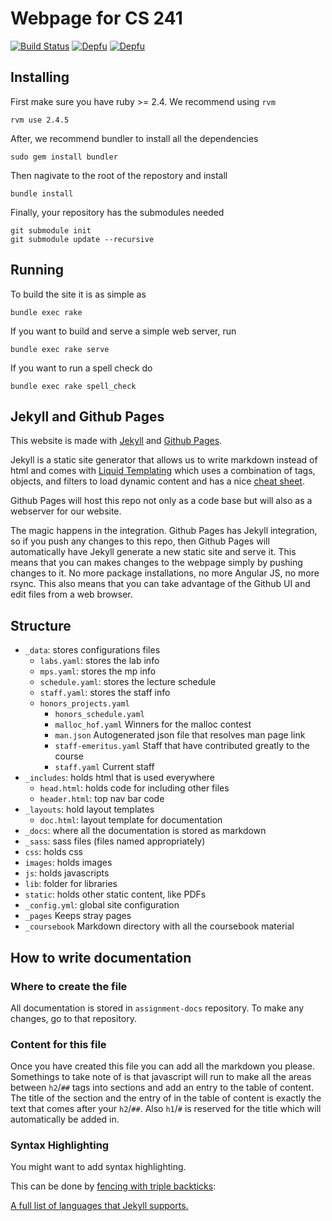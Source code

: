 # Webpage for CS 241

[![Build Status](https://travis-ci.org/illinois-cs241/illinois-cs241.github.io.svg?branch=develop)](https://travis-ci.org/illinois-cs241/illinois-cs241.github.io)
[![Depfu](https://badges.depfu.com/badges/78ebc2831869c07b5ad540abdd03b457/status.svg)](https://depfu.com)
[![Depfu](https://badges.depfu.com/badges/78ebc2831869c07b5ad540abdd03b457/overview.svg)](https://depfu.com/github/illinois-cs241/illinois-cs241.github.io?project_id=6331)

## Installing

First make sure you have ruby >= 2.4. We recommend using `rvm`

```
rvm use 2.4.5
```

After, we recommend bundler to install all the dependencies

```
sudo gem install bundler
```

Then nagivate to the root of the repostory and install

```
bundle install
```

Finally, your repository has the submodules needed

```
git submodule init
git submodule update --recursive
```

## Running

To build the site it is as simple as

```
bundle exec rake
```

If you want to build and serve a simple web server, run

```
bundle exec rake serve
```

If you want to run a spell check do

```
bundle exec rake spell_check
```

## Jekyll and Github Pages

This website is made with [Jekyll](https://jekyllrb.com/) and [Github Pages](https://help.github.com/articles/what-are-github-pages/).

Jekyll is a static site generator that allows us to write markdown instead of html and comes with [Liquid Templating](http://liquidmarkup.org/) which uses a combination of tags, objects, and filters to load dynamic content and has a nice [cheat sheet](http://cheat.markdunkley.com/).

Github Pages will host this repo not only as a code base but will also as a webserver for our website.

The magic happens in the integration. Github Pages has Jekyll integration, so if you push any changes to this repo, then Github Pages will automatically have Jekyll generate a new static site and serve it. This means that you can makes changes to the webpage simply by pushing changes to it. No more package installations, no more Angular JS, no more rsync. This also means that you can take advantage of the Github UI and edit files from a web browser.

## Structure

- `_data`: stores configurations files
  - `labs.yaml`: stores the lab info
  - `mps.yaml`: stores the mp info
  - `schedule.yaml`: stores the lecture schedule
  - `staff.yaml`: stores the staff info
  - `honors_projects.yaml`
	- `honors_schedule.yaml`
	- `malloc_hof.yaml` Winners for the malloc contest
	- `man.json` Autogenerated json file that resolves man page link
	- `staff-emeritus.yaml` Staff that have contributed greatly to the course
	- `staff.yaml` Current staff
- `_includes`: holds html that is used everywhere
  - `head.html`: holds code for including other files
  - `header.html`: top nav bar code
- `_layouts`: hold layout templates
  - `doc.html`: layout template for documentation
- `_docs`: where all the documentation is stored as markdown
- `_sass`: sass files (files named appropriately)
- `css`: holds css
- `images`: holds images
- `js`: holds javascripts
- `lib`: folder for libraries
- `static`: holds other static content, like PDFs
- `_config.yml`: global site configuration
- `_pages` Keeps stray pages
- `_coursebook` Markdown directory with all the coursebook material

## How to write documentation

### Where to create the file

All documentation is stored in `assignment-docs` repository. To make any changes, go to that repository.

### Content for this file

Once you have created this file you can add all the markdown you please. Somethings to take note of is that javascript will run to make all the areas between `h2`/`##` tags into sections and add an entry to the table of content. The title of the section and the entry of in the table of content is exactly the text that comes after your `h2`/`##`. Also `h1`/`#` is reserved for the title which will automatically be added in.

### Syntax Highlighting
You might want to add syntax highlighting.

This can be done by [fencing with triple backticks](https://github.com/adam-p/markdown-here/wiki/Markdown-Cheatsheet/e48fe59238600be6e1ec9e4add21c513cbac86d0#code):

[A full list of languages that Jekyll supports.](https://haisum.github.io/2014/11/07/jekyll-pygments-supported-highlighters/)



